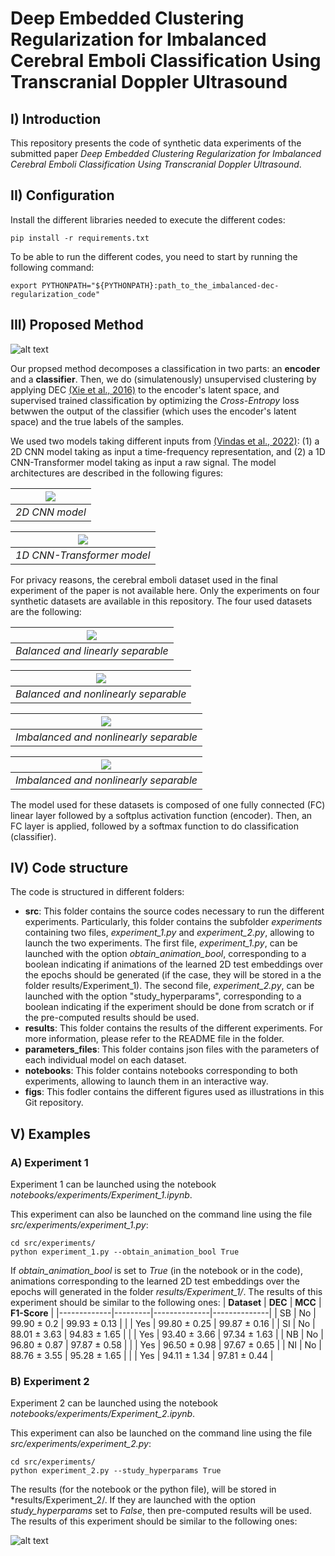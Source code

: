 # Deep Embedded Clustering Regularization for Imbalanced Cerebral Emboli Classification Using Transcranial Doppler Ultrasound

## I) Introduction

This repository presents the code of synthetic data experiments of the submitted paper *Deep Embedded Clustering Regularization for Imbalanced Cerebral Emboli Classification Using Transcranial Doppler Ultrasound*.

## II) Configuration

Install the different libraries needed to execute the different codes:

    pip install -r requirements.txt

To be able to run the different codes, you need to start by running the following command:

    export PYTHONPATH="${PYTHONPATH}:path_to_the_imbalanced-dec-regularization_code"

## III) Proposed Method

![alt text](https://github.com/gitanonymoussubmussion/imbalanced-dec-regularization/blob/main/figs/Method/GlobalPipeline.jpg)

Our propsed method decomposes a classification in two parts: an **encoder** and a **classifier**. Then, we do (simulatenously) unsupervised clustering by applying DEC [(Xie et al., 2016)](https://arxiv.org/abs/1511.06335) to the encoder's latent space, and supervised trained classification by optimizing the *Cross-Entropy* loss betwwen the output of the classifier (which uses the encoder's latent space) and the true labels of the samples.

We used two models taking different inputs from [(Vindas et al., 2022)](https://www.mlforhc.org/s/43-Paper-43_CameraReady.pdf): (1) a 2D CNN model taking as input a time-frequency representation, and (2) a 1D CNN-Transformer model taking as input a raw signal. The model architectures are described in the following figures:

| ![](https://github.com/gitanonymoussubmussion/imbalanced-dec-regularization/blob/main/figs/Method/2DCNN.jpg) | 
|:--:| 
| *2D CNN model* |

| ![](https://github.com/gitanonymoussubmussion/imbalanced-dec-regularization/blob/main/figs/Method/1DCNN_Transformer.jpg) | 
|:--:| 
| *1D CNN-Transformer model* |

For privacy reasons, the cerebral emboli dataset used in the final experiment of the paper is not available here. Only the experiments on four synthetic datasets are available in this repository. The four used datasets are the following:

| ![](https://github.com/gitanonymoussubmussion/imbalanced-dec-regularization/blob/main/figs/Dataset/SeparableBalanced.png) | 
|:--:| 
| *Balanced and linearly separable* |

| ![](https://github.com/gitanonymoussubmussion/imbalanced-dec-regularization/blob/main/figs/Dataset/NotSeparableBalanced.png) | 
|:--:| 
| *Balanced and nonlinearly separable* |


| ![](https://github.com/gitanonymoussubmussion/imbalanced-dec-regularization/blob/main/figs/Dataset/SeparableUnbalanced.png) | 
|:--:| 
| *Imbalanced and nonlinearly separable* |


| ![](https://github.com/gitanonymoussubmussion/imbalanced-dec-regularization/blob/main/figs/Dataset/NotSeparableUnbalanced.png) | 
|:--:| 
| *Imbalanced and nonlinearly separable* |


The model used for these datasets is composed of one fully connected (FC) linear layer followed by a softplus activation function (encoder). Then, an FC layer is applied, followed by a softmax function to do classification (classifier). 

## IV) Code structure

The code is structured in different folders:
- **src**: This folder contains the source codes necessary to run the different experiments. Particularly, this folder contains the subfolder *experiments* containing two files, *experiment_1.py* and *experiment_2.py*, allowing to launch the two experiments. 
The first file, *experiment_1.py*, can be launched with the option *obtain_animation_bool*, corresponding to a boolean indicating if animations of the learned 2D test embeddings over the epochs should be generated (if the case, they will be stored in a the folder results/Experiment_1). 
The second file, *experiment_2.py*, can be launched with the option "study_hyperparams", corresponding to a boolean indicating if the experiment should be done from scratch or if the pre-computed results should be used.
- **results**: This folder contains the results of the different experiments. For more information, please refer to the README file in the folder.
- **parameters_files**: This folder contains json files with the parameters of each individual model on each dataset.
- **notebooks**: This folder contains notebooks corresponding to both experiments, allowing to launch them in an interactive way.
- **figs**: This fodler contains the different figures used as illustrations in this Git repository.


## V) Examples

### A) Experiment 1

Experiment 1 can be launched using the notebook *notebooks/experiments/Experiment_1.ipynb*.

This experiment can also be launched on the command line using the file *src/experiments/experiment_1.py*:

    cd src/experiments/
    python experiment_1.py --obtain_animation_bool True
    
If *obtain_animation_bool* is set to *True* (in the notebook or in the code), animations corresponding to the learned 2D test embeddings over the epochs will generated in the folder *results/Experiment_1/*.
The results of this experiment should be similar to the following ones:
| **Dataset** | **DEC** | **MCC**      | **F1-Score** |
|-------------|---------|--------------|--------------|
|      SB     | No      | 99.90 ± 0.2   | 99.93 ± 0.13 |
|             | Yes     | 99.80 ± 0.25  | 99.87 ± 0.16 |
|      SI     | No      | 88.01 ± 3.63 | 94.83 ± 1.65 |
|             | Yes     | 93.40 ± 3.66  | 97.34 ± 1.63 |
|      NB     | No      | 96.80 ± 0.87  | 97.87 ± 0.58 |
|             | Yes     | 96.50 ± 0.98  | 97.67 ± 0.65 |
|      NI     | No      | 88.76 ± 3.55 | 95.28 ± 1.65 |
|             | Yes     | 94.11 ± 1.34 | 97.81 ± 0.44 |

### B) Experiment 2

Experiment 2 can be launched using the notebook *notebooks/experiments/Experiment_2.ipynb*.

This experiment can also be launched on the command line using the file *src/experiments/experiment_2.py*:

    cd src/experiments/
    python experiment_2.py --study_hyperparams True
    
The results (for the notebook or the python file), will be stored in *results/Experiment_2/. If they are launched with the option *study_hyperparams* set to *False*, then pre-computed results will be used. 
The results of this experiment should be similar to the following ones:

![alt text](https://github.com/gitanonymoussubmussion/imbalanced_dec_regularization/blob/main/figs/Results/Experiment_2/MatrixValues.png)
